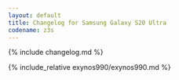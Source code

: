 ```yaml
---
layout: default
title: Changelog for Samsung Galaxy S20 Ultra
codename: z3s
---
```


{% include changelog.md %}

{% include_relative exynos990/exynos990.md %}
